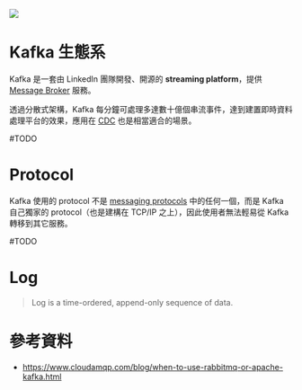 ![](<https://raw.githubusercontent.com/bingyangchen/KM-software/master/img/kafka-setup.png>)

# Kafka 生態系

Kafka 是一套由 LinkedIn 團隊開發、開源的 **streaming platform**，提供 [Message Broker](</System Design/Message-Queuing System.md#Message Broker>) 服務。

透過分散式架構，Kafka 每分鐘可處理多達數十億個串流事件，達到建置即時資料處理平台的效果，應用在 [CDC](</System Design/CDC.md>) 也是相當適合的場景。

#TODO 

# Protocol

Kafka 使用的 protocol 不是 [messaging protocols](</Network/Messaging Protocols.draft.md>) 中的任何一個，而是 Kafka 自己獨家的 protocol（也是建構在 TCP/IP 之上），因此使用者無法輕易從 Kafka 轉移到其它服務。

#TODO 

# Log

> Log is a time-ordered, append-only sequence of data.

# 參考資料

- <https://www.cloudamqp.com/blog/when-to-use-rabbitmq-or-apache-kafka.html>

